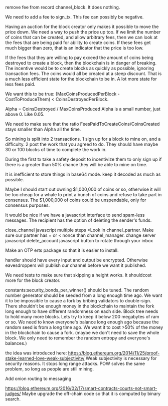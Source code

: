 remove fee from record channel_block. It does nothing.

We need to add a fee to sign_tx. This fee can possibly be negative.

Having an auction for the block creator only makes it possible to move the price down.
We need a way to push the price up too.
If we limit the number of coins that can be created, and allow arbitrary fees, then we can look at the fees that are being paid for ability to create coins. If these fees get much bigger than zero, that is an indicator that the price is too low.

If the fees that they are willing to pay exceed the amount of coins being destroyed to create a block, then the blockchain is in danger of breaking. The incentive would be to create blocks as quickly as possible, ignoring transaction fees. The coins would all be created at a steep discount.
That is a much less efficient state for the blockchain to be in. A lot more state for less fees paid. 

We want this to be true: (MaxCoinsProducedPerBlock - CostToProduceThem) < CoinsDestroyedPerBlock.

Alpha = CoinsDestroyed / MaxCoinsProduced
Alpha is a small number, just above 0. Like 0.05.

We need to make sure that the ratio FeesPaidToCreateCoins/CoinsCreated stays smaller than Alpha all the time.

So mining is split into 2 transactions. 1 sign up for a block to mine on, and a difficulty. 2 post the work that you agreed to do.
They should have maybe 30 or 100 blocks of time to complete the work in.

During the first tx take a safety deposit to incentivize them to only sign up if there is a greater than 50% chance they will be able to mine on time.

It is inefficient to store things in base64 mode. keep it decoded as much as possible.

Maybe I should start out owning $1,000,000 of coins or so, otherwise it will be too cheap for a whale to print a bunch of coins and refuse to take part in consensus. The $1,000,000 of coins could be unspendable, only for consensus purposes.

It would be nice if we have a javascript interface to send spam-less messages. The recipient has the option of deleting the sender's funds.

close_channel javascript multiple steps
*Look in channel_partner. Make sure our partner has = or < nonce than channel_manager.
change server javascript
delete_account javascript
button to rotate through your inbox

Make an OTP erts package so that it is easier to install.

handler should have every input and output be encrypted. Otherwise eavesdroppers will publish our channel before we want it published.

We need tests to make sure that skipping a height works. It shouldcost more for the block creator.

constants:security_bonds_per_winner() should be tuned. The random number generator should be seeded from a long enough time ago.
We want it to be impossible to cause a fork by bribing validators to double-sign. There shouldn't be enough money in the blockchain to maintain the fork long enough to have different randomness on each side.
Block tree needs to hold many more blocks. Lets try to keep it below 200 megabytes of ram or so. We need to know everyone's balance long enough ago because the random seed is from a long time ago. We want it to cost >50% of the money in the blockchain to cause a fork. (maybe we don't need to save the whole block. We only need to remember the random entropy and everyone's balances.)


the idea was introduced here: https://blog.ethereum.org/2014/11/25/proof-stake-learned-love-weak-subjectivity/
Weak subjectivity is necessary for security reasons. It stops long range attacks.
POW solves the same problem, so long as people are still mining.

Add onion routing to messaging

https://blog.ethereum.org/2016/02/17/smart-contracts-courts-not-smart-judges/
Maybe upgrade the off-chain code so that it is computed by binary search.
